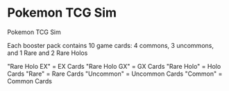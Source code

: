 # Pokemon TCG Sim

Pokemon TCG Sim

Each booster pack contains 10 game cards: 4 commons, 3 uncommons, and 1 Rare and 2 Rare Holos

"Rare Holo EX" = EX Cards
"Rare Holo GX" = GX Cards
"Rare Holo" = Holo Cards
"Rare" = Rare Cards
"Uncommon" = Uncommon Cards
"Common"  = Common Cards

